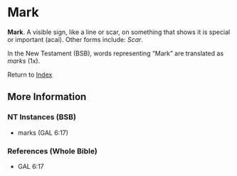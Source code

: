 # Mark
**Mark**. 
A visible sign, like a line or scar, on something that shows it is special or important (acai). 
Other forms include: 
*Scar*. 




In the New Testament (BSB), words representing “Mark” are translated as 
*marks* (1x). 


Return to [Index](00-Index.md)

## More Information

### NT Instances (BSB)

* marks (GAL 6:17)



### References (Whole Bible)

* GAL 6:17



